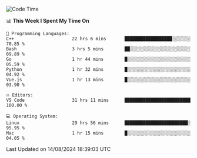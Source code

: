 
<!--START_SECTION:waka-->
![Code Time](http://img.shields.io/badge/Code%20Time-2%2C359%20hrs%2026%20mins-blue)

📊 **This Week I Spent My Time On** 

```text
💬 Programming Languages: 
C++                      22 hrs 6 mins       ██████████████████░░░░░░░   70.85 % 
Bash                     3 hrs 5 mins        ██░░░░░░░░░░░░░░░░░░░░░░░   09.89 % 
Go                       1 hr 44 mins        █░░░░░░░░░░░░░░░░░░░░░░░░   05.59 % 
Python                   1 hr 32 mins        █░░░░░░░░░░░░░░░░░░░░░░░░   04.92 % 
Vue.js                   1 hr 13 mins        █░░░░░░░░░░░░░░░░░░░░░░░░   03.90 % 

🔥 Editors: 
VS Code                  31 hrs 11 mins      █████████████████████████   100.00 % 

💻 Operating System: 
Linux                    29 hrs 56 mins      ████████████████████████░   95.95 % 
Mac                      1 hr 15 mins        █░░░░░░░░░░░░░░░░░░░░░░░░   04.05 % 
```


 Last Updated on 14/08/2024 18:39:03 UTC
<!--END_SECTION:waka-->

